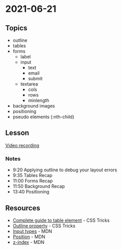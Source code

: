 # 2021-06-21

## Topics

- outline
- tables
- forms
    - label
    - input
        - text
        - email
        - submit
    - textarea
      - cols
      - rows
      - minlength
- background images
- positioning
- pseudo elements (:nth-child)

## Lesson

[Video recording]()

### Notes

 - 9:20 Applying outline to debug your layout errors
- 9:35 Tables Recap
- 11:00 Forms Recap
- 11:50 Background Recap
- 13:40 Positioning

## Resources

- [Complete guide to table element](https://css-tricks.com/complete-guide-table-element/) - CSS Tricks
- [Outline property](https://css-tricks.com/almanac/properties/o/outline/) - CSS Tricks 
- [Input types](https://developer.mozilla.org/en-US/docs/Web/HTML/Element/input) - MDN
- [Position](https://developer.mozilla.org/en-US/docs/Web/CSS/position) - MDN
- [z-index](https://developer.mozilla.org/en-US/docs/Web/CSS/z-index) - MDN
